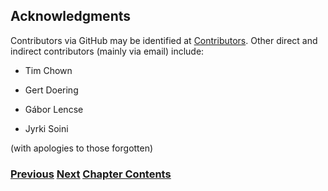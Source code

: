 ## Acknowledgments

Contributors via GitHub may be identified at
[Contributors](https://github.com/becarpenter/book6/graphs/contributors).
Other direct and indirect contributors (mainly via email) include:

- Tim Chown

- Gert Doering

- Gábor Lencse

- Jyrki Soini

(with apologies to those forgotten)

<!-- Link lines generated automatically; do not delete -->

### [<ins>Previous</ins>](How%20to%20contribute.md) [<ins>Next</ins>](Why%20version%206.md) [<ins>Chapter Contents</ins>](1.%20Introduction%20and%20Foreword.md)

